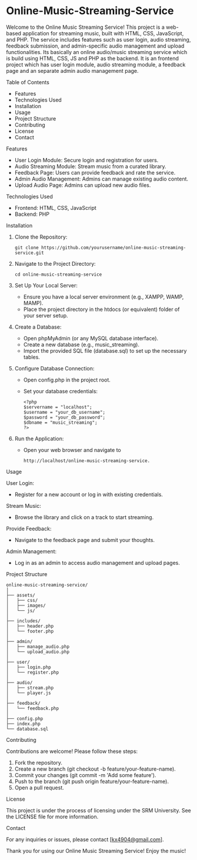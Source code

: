# Online-Music-Streaming-Service
Welcome to the Online Music Streaming Service! This project is a web-based application for streaming music, built with HTML, CSS, JavaScript, and PHP. The service includes features such as user login, audio streaming, feedback submission, and admin-specific audio management and upload functionalities. Its basically an online audio/music streaming service which is build using HTML, CSS, JS and PHP as the backend. It is an frontend project which has user login module, audio streaming module, a feedback page and an separate admin audio management page.  

Table of Contents
   - Features
   - Technologies Used
   - Installation
   - Usage
   - Project Structure
   - Contributing
   - License
   - Contact

Features

  - User Login Module: Secure login and registration for users.
  - Audio Streaming Module: Stream music from a curated library.
  - Feedback Page: Users can provide feedback and rate the service.
  - Admin Audio Management: Admins can manage existing audio content.
  - Upload Audio Page: Admins can upload new audio files.

Technologies Used

  - Frontend: HTML, CSS, JavaScript
  - Backend: PHP


Installation

1. Clone the Repository:

       git clone https://github.com/yourusername/online-music-streaming-service.git

3. Navigate to the Project Directory:

       cd online-music-streaming-service

3. Set Up Your Local Server:

    - Ensure you have a local server environment (e.g., XAMPP, WAMP, MAMP).
    - Place the project directory in the htdocs (or equivalent) folder of your server setup.

4. Create a Database:
   
    - Open phpMyAdmin (or any MySQL database interface).
    - Create a new database (e.g., music_streaming).
    - Import the provided SQL file (database.sql) to set up the necessary tables.

5. Configure Database Connection:
    - Open config.php in the project root.
    - Set your database credentials:

          <?php
          $servername = "localhost";
          $username = "your_db_username";
          $password = "your_db_password";
          $dbname = "music_streaming";
          ?>

6. Run the Application:
    - Open your web browser and navigate to

          http://localhost/online-music-streaming-service.

Usage

User Login:

   - Register for a new account or log in with existing credentials.

Stream Music:

   - Browse the library and click on a track to start streaming.

Provide Feedback:

  - Navigate to the feedback page and submit your thoughts.

Admin Management:

  - Log in as an admin to access audio management and upload pages.

    

Project Structure

    online-music-streaming-service/
    │
    ├── assets/
    │   ├── css/
    │   ├── images/
    │   └── js/
    │
    ├── includes/
    │   ├── header.php
    │   └── footer.php
    │
    ├── admin/
    │   ├── manage_audio.php
    │   └── upload_audio.php
    │
    ├── user/
    │   ├── login.php
    │   └── register.php
    │
    ├── audio/
    │   ├── stream.php
    │   └── player.js
    │
    ├── feedback/
    │   └── feedback.php
    │
    ├── config.php
    ├── index.php
    └── database.sql


Contributing

Contributions are welcome! Please follow these steps:

1. Fork the repository.
2. Create a new branch (git checkout -b feature/your-feature-name).
3. Commit your changes (git commit -m 'Add some feature').
4. Push to the branch (git push origin feature/your-feature-name).
5. Open a pull request.


License

This project is under the process of licensing under the SRM University. See the LICENSE file for more information.

Contact

For any inquiries or issues, please contact [kx4904@gmail.com].



Thank you for using our Online Music Streaming Service! Enjoy the music!


























